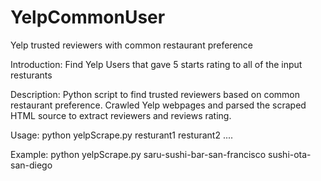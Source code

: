 # YelpCommonUser
Yelp trusted reviewers with common restaurant preference

Introduction:
Find Yelp Users that gave 5 starts rating to all of the input resturants

Description:
Python script to find trusted reviewers based on common restaurant preference.
Crawled Yelp webpages and parsed the scraped HTML source to extract reviewers and reviews rating.

Usage:
python yelpScrape.py resturant1 resturant2 ....

Example:
python yelpScrape.py saru-sushi-bar-san-francisco sushi-ota-san-diego
